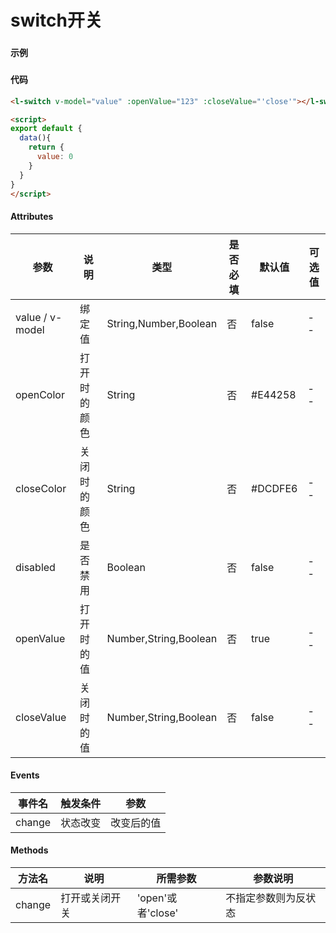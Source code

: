 # switch开关

### 

#### 示例
###
<l-switch v-model="value" :openValue="123" :closeValue="'close'"></l-switch>

<script>
export default {
  data(){
    return {
      value: 0
    }
  }
}
</script>


#### 代码
```html
<l-switch v-model="value" :openValue="123" :closeValue="'close'"></l-switch>

<script>
export default {
  data(){
    return {
      value: 0
    }
  }
}
</script>
```

#### Attributes
| 参数 | 说明 | 类型 | 是否必填 | 默认值 | 可选值 |
| ---  | --- | ---  | ---      | ---   | ---   |
| value / v-model | 绑定值 | String,Number,Boolean | 否 | false | -- |
| openColor | 打开时的颜色 | String | 否 | #E44258 | -- |
| closeColor | 关闭时的颜色 | String | 否 | #DCDFE6 | -- |
| disabled | 是否禁用 | Boolean | 否 | false | -- |
| openValue | 打开时的值 | Number,String,Boolean | 否 | true |-- |
| closeValue | 关闭时的值 | Number,String,Boolean | 否 | false |-- |


#### Events
| 事件名 | 触发条件 | 参数 |
|  ---  | ---  | ---  | 
| change | 状态改变 | 改变后的值 |


#### Methods
| 方法名 | 说明 | 所需参数 | 参数说明 |
|  ---  | ---  | ---  | --- |
| change | 打开或关闭开关 | 'open'或者'close'  | 不指定参数则为反状态 |
